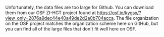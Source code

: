 Unfortunately, the data files are too large for Github.  You can download them from our OSF ZI-HGT project found at https://osf.io/kygsx/?view_only=2876a9dec44e40a49de2d2a0b704acca.  The file organization on the OSF project matches the organization scheme here on GitHub, but you can find all of the large files that don't fit well here on OSF.
